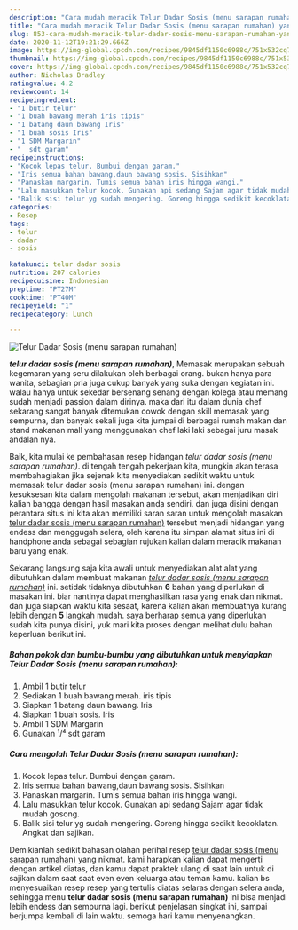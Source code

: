 ```yaml
---
description: "Cara mudah meracik Telur Dadar Sosis (menu sarapan rumahan) yang Menggugah Selera"
title: "Cara mudah meracik Telur Dadar Sosis (menu sarapan rumahan) yang Menggugah Selera"
slug: 853-cara-mudah-meracik-telur-dadar-sosis-menu-sarapan-rumahan-yang-menggugah-selera
date: 2020-11-12T19:21:29.666Z
image: https://img-global.cpcdn.com/recipes/9845df1150c6988c/751x532cq70/telur-dadar-sosis-menu-sarapan-rumahan-foto-resep-utama.jpg
thumbnail: https://img-global.cpcdn.com/recipes/9845df1150c6988c/751x532cq70/telur-dadar-sosis-menu-sarapan-rumahan-foto-resep-utama.jpg
cover: https://img-global.cpcdn.com/recipes/9845df1150c6988c/751x532cq70/telur-dadar-sosis-menu-sarapan-rumahan-foto-resep-utama.jpg
author: Nicholas Bradley
ratingvalue: 4.2
reviewcount: 14
recipeingredient:
- "1 butir telur"
- "1 buah bawang merah iris tipis"
- "1 batang daun bawang Iris"
- "1 buah sosis Iris"
- "1 SDM Margarin"
- "  sdt garam"
recipeinstructions:
- "Kocok lepas telur. Bumbui dengan garam."
- "Iris semua bahan bawang,daun bawang sosis. Sisihkan"
- "Panaskan margarin. Tumis semua bahan iris hingga wangi."
- "Lalu masukkan telur kocok. Gunakan api sedang Sajam agar tidak mudah gosong."
- "Balik sisi telur yg sudah mengering. Goreng hingga sedikit kecoklatan. Angkat dan sajikan."
categories:
- Resep
tags:
- telur
- dadar
- sosis

katakunci: telur dadar sosis 
nutrition: 207 calories
recipecuisine: Indonesian
preptime: "PT27M"
cooktime: "PT40M"
recipeyield: "1"
recipecategory: Lunch

---
```



![Telur Dadar Sosis (menu sarapan rumahan)](https://img-global.cpcdn.com/recipes/9845df1150c6988c/751x532cq70/telur-dadar-sosis-menu-sarapan-rumahan-foto-resep-utama.jpg)

<b><i>telur dadar sosis (menu sarapan rumahan)</i></b>, Memasak merupakan sebuah kegemaran yang seru dilakukan oleh berbagai orang. bukan hanya para wanita, sebagian pria juga cukup banyak yang suka dengan kegiatan ini. walau hanya untuk sekedar bersenang senang dengan kolega atau memang sudah menjadi passion dalam dirinya. maka dari itu dalam dunia chef sekarang sangat banyak ditemukan cowok dengan skill memasak yang sempurna, dan banyak sekali juga kita jumpai di berbagai rumah makan dan stand makanan mall yang menggunakan chef laki laki sebagai juru masak andalan nya.

Baik, kita mulai ke pembahasan resep hidangan <i>telur dadar sosis (menu sarapan rumahan)</i>. di tengah tengah pekerjaan kita, mungkin akan terasa membahagiakan jika sejenak kita menyediakan sedikit waktu untuk memasak telur dadar sosis (menu sarapan rumahan) ini. dengan kesuksesan kita dalam mengolah makanan tersebut, akan menjadikan diri kalian bangga dengan hasil masakan anda sendiri. dan juga disini dengan perantara situs ini kita akan memiliki saran saran untuk mengolah masakan <u>telur dadar sosis (menu sarapan rumahan)</u> tersebut menjadi hidangan yang endess dan menggugah selera, oleh karena itu simpan alamat situs ini di handphone anda sebagai sebagian rujukan kalian dalam meracik makanan baru yang enak.




Sekarang langsung saja kita awali untuk menyediakan alat alat yang dibutuhkan dalam membuat makanan <u><i>telur dadar sosis (menu sarapan rumahan)</i></u> ini. setidak tidaknya dibutuhkan <b>6</b> bahan yang diperlukan di masakan ini. biar nantinya dapat menghasilkan rasa yang enak dan nikmat. dan juga siapkan waktu kita sesaat, karena kalian akan membuatnya kurang lebih dengan <b>5</b> langkah mudah. saya berharap semua yang diperlukan sudah kita punya disini, yuk mari kita proses dengan melihat dulu bahan keperluan berikut ini.

<!--inarticleads1-->

##### Bahan pokok dan bumbu-bumbu yang dibutuhkan untuk menyiapkan Telur Dadar Sosis (menu sarapan rumahan):

1. Ambil 1 butir telur
1. Sediakan 1 buah bawang merah. iris tipis
1. Siapkan 1 batang daun bawang. Iris
1. Siapkan 1 buah sosis. Iris
1. Ambil 1 SDM Margarin
1. Gunakan  ¹/⁴ sdt garam




<!--inarticleads2-->

##### Cara mengolah Telur Dadar Sosis (menu sarapan rumahan):

1. Kocok lepas telur. Bumbui dengan garam.
1. Iris semua bahan bawang,daun bawang sosis. Sisihkan
1. Panaskan margarin. Tumis semua bahan iris hingga wangi.
1. Lalu masukkan telur kocok. Gunakan api sedang Sajam agar tidak mudah gosong.
1. Balik sisi telur yg sudah mengering. Goreng hingga sedikit kecoklatan. Angkat dan sajikan.




Demikianlah sedikit bahasan olahan perihal resep <u>telur dadar sosis (menu sarapan rumahan)</u> yang nikmat. kami harapkan kalian dapat mengerti dengan artikel diatas, dan kamu dapat praktek ulang di saat lain untuk di sajikan dalam saat saat even even keluarga atau teman kamu. kalian bs menyesuaikan resep resep yang tertulis diatas selaras dengan selera anda, sehingga menu <b>telur dadar sosis (menu sarapan rumahan)</b> ini bisa menjadi lebih endess dan sempurna lagi. berikut penjelasan singkat ini, sampai berjumpa kembali di lain waktu. semoga hari kamu menyenangkan.
